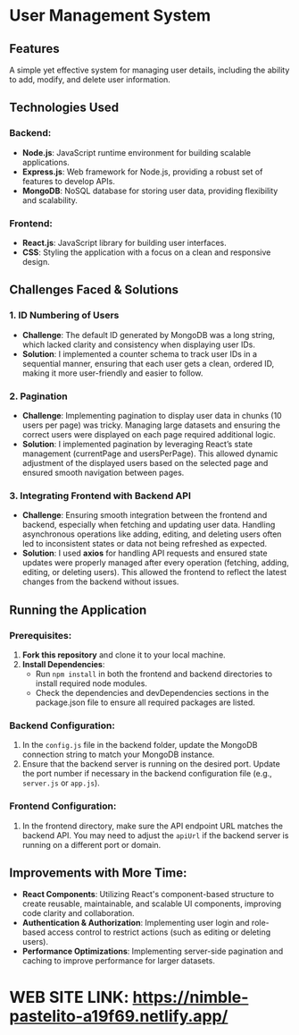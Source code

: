 # User Management System

## Features
A simple yet effective system for managing user details, including the ability to add, modify, and delete user information.

## Technologies Used

### Backend:
- **Node.js**: JavaScript runtime environment for building scalable applications.
- **Express.js**: Web framework for Node.js, providing a robust set of features to develop APIs.
- **MongoDB**: NoSQL database for storing user data, providing flexibility and scalability.

### Frontend:
- **React.js**: JavaScript library for building user interfaces.
- **CSS**: Styling the application with a focus on a clean and responsive design.

## Challenges Faced & Solutions

### 1. **ID Numbering of Users**
   - **Challenge**: The default ID generated by MongoDB was a long string, which lacked clarity and consistency when displaying user IDs.
   - **Solution**: I implemented a counter schema to track user IDs in a sequential manner, ensuring that each user gets a clean, ordered ID, making it more user-friendly and easier to follow.

### 2. **Pagination**
   - **Challenge**: Implementing pagination to display user data in chunks (10 users per page) was tricky. Managing large datasets and ensuring the correct users were displayed on each page required additional logic.
   - **Solution**: I implemented pagination by leveraging React’s state management (currentPage and usersPerPage). This allowed dynamic adjustment of the displayed users based on the selected page and ensured smooth navigation between pages.

### 3. **Integrating Frontend with Backend API**
   - **Challenge**: Ensuring smooth integration between the frontend and backend, especially when fetching and updating user data. Handling asynchronous operations like adding, editing, and deleting users often led to inconsistent states or data not being refreshed as expected.
   - **Solution**: I used **axios** for handling API requests and ensured state updates were properly managed after every operation (fetching, adding, editing, or deleting users). This allowed the frontend to reflect the latest changes from the backend without issues.

## Running the Application

### Prerequisites:
1. **Fork this repository** and clone it to your local machine.
2. **Install Dependencies**:
   - Run `npm install` in both the frontend and backend directories to install required node modules.
   - Check the dependencies and devDependencies sections in the package.json file to ensure all required packages are listed.

### Backend Configuration:
1. In the `config.js` file in the backend folder, update the MongoDB connection string to match your MongoDB instance.
2. Ensure that the backend server is running on the desired port. Update the port number if necessary in the backend configuration file (e.g., `server.js` or `app.js`).

### Frontend Configuration:
1. In the frontend directory, make sure the API endpoint URL matches the backend API. You may need to adjust the `apiUrl` if the backend server is running on a different port or domain.


## Improvements with More Time:
- **React Components**: Utilizing React's component-based structure to create reusable, maintainable, and scalable UI components, improving code clarity and collaboration.
- **Authentication & Authorization**: Implementing user login and role-based access control to restrict actions (such as editing or deleting users).
- **Performance Optimizations**: Implementing server-side pagination and caching to improve performance for larger datasets.

# WEB SITE LINK: https://nimble-pastelito-a19f69.netlify.app/



